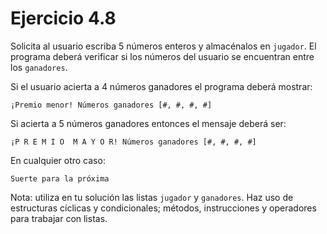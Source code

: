 # Ejercicio 4.8

Solicita al usuario escriba 5 números enteros y almacénalos en `jugador`. El programa deberá verificar si los números del usuario se encuentran entre los `ganadores`.

Si el usuario acierta a 4 números ganadores el programa deberá mostrar:
```
¡Premio menor! Números ganadores [#, #, #, #]
```
Si acierta a 5 números ganadores entonces el mensaje deberá ser:
```
¡P R E M I O  M A Y O R! Números ganadores [#, #, #, #]
```
En cualquier otro caso:
```
Suerte para la próxima
```
Nota: utiliza en tu solución las listas `jugador` y `ganadores`. Haz uso de estructuras cíclicas y condicionales; métodos, instrucciones y operadores para trabajar con listas.
